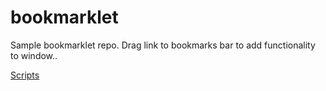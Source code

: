 bookmarklet
===========

Sample bookmarklet repo. Drag link to bookmarks bar to add functionality to window..

<a title='scripts' href="javascript:var script=document.createElement('script');script.setAttribute('src','https://raw.githubusercontent.com/iqabsent/bookmarklet/master/scripts.js');document.body.appendChild(script);">Scripts</a>
